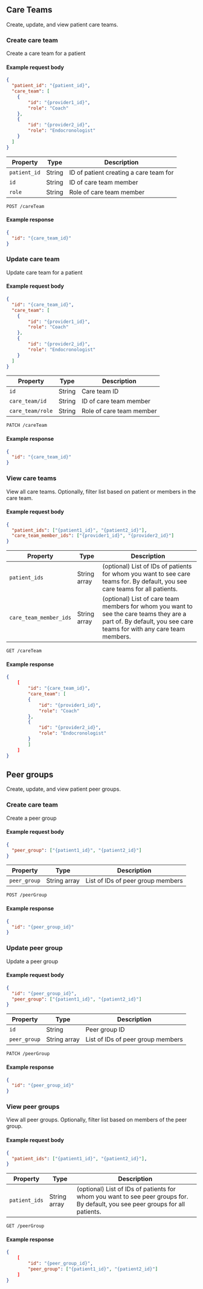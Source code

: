 ## Care Teams

Create, update, and view patient care teams. 

### Create care team

Create a care team for a patient

#### Example request body

```json
{
  "patient_id": "{patient_id}",
  "care_team": [
    {
        "id": "{provider1_id}",
        "role": "Coach"
    }, 
    {
        "id": "{provider2_id}",
        "role": "Endocronologist"
    }
  ]
}
```

Property |  Type | Description
---|---|---
`patient_id` | String | ID of patient creating a care team for
`id` | String | ID of care team member 
`role` | String | Role of care team member
```endpoint
POST /careTeam
```

#### Example response

```json
{
  "id": "{care_team_id}"
}
```

### Update care team

Update care team for a patient

#### Example request body

```json
{
  "id": "{care_team_id}",
  "care_team": [
    {
        "id": "{provider1_id}",
        "role": "Coach"
    }, 
    {
        "id": "{provider2_id}",
        "role": "Endocronologist"
    }
  ]
}
```

Property |  Type | Description
---|---|---
`id` | String | Care team ID
`care_team/id` | String | ID of care team member 
`care_team/role` | String | Role of care team member
```endpoint
PATCH /careTeam
```

#### Example response

```json
{
  "id": "{care_team_id}"
}
```

### View care teams

View all care teams. Optionally, filter list based on patient or members in the care team.

#### Example request body

```json
{
  "patient_ids": ["{patient1_id}", "{patient2_id}"],
  "care_team_member_ids": ["{provider1_id}", "{provider2_id}"]
}
```

Property |  Type | Description
---|---|---
`patient_ids` | String array | (optional) List of IDs of patients for whom you want to see care teams for. By default, you see care teams for all patients. 
`care_team_member_ids` | String array | (optional) List of care team members for whom you want to see the care teams they are a part of. By default, you see care teams for with any care team members. 
```endpoint
GET /careTeam
```

#### Example response

```json
{
    [
        "id": "{care_team_id}",
        "care_team": [
        {
            "id": "{provider1_id}",
            "role": "Coach"
        }, 
        {
            "id": "{provider2_id}",
            "role": "Endocronologist"
        }
        ]
    ]
}
```

## Peer groups

Create, update, and view patient peer groups. 

### Create care team

Create a peer group

#### Example request body

```json
{
  "peer_group": ["{patient1_id}", "{patient2_id}"]
}
```

Property |  Type | Description
---|---|---
`peer_group` | String array | List of IDs of peer group members
```endpoint
POST /peerGroup
```

#### Example response

```json
{
  "id": "{peer_group_id}"
}
```

### Update peer group

Update a peer group

#### Example request body

```json
{
  "id": "{peer_group_id}",
  "peer_group": ["{patient1_id}", "{patient2_id}"]
}
```

Property |  Type | Description
---|---|---
`id` | String | Peer group ID
`peer_group` | String array | List of IDs of peer group members
```endpoint
PATCH /peerGroup
```

#### Example response

```json
{
  "id": "{peer_group_id}"
}
```

### View peer groups

View all peer groups. Optionally, filter list based on members of the peer group.

#### Example request body

```json
{
  "patient_ids": ["{patient1_id}", "{patient2_id}"],
}
```

Property |  Type | Description
---|---|---
`patient_ids` | String array | (optional) List of IDs of patients for whom you want to see peer groups for. By default, you see peer groups for all patients. 
```endpoint
GET /peerGroup
```

#### Example response

```json
{
    [
        "id": "{peer_group_id}",
        "peer_group": ["{patient1_id}", "{patient2_id}"]
    ]
}
```